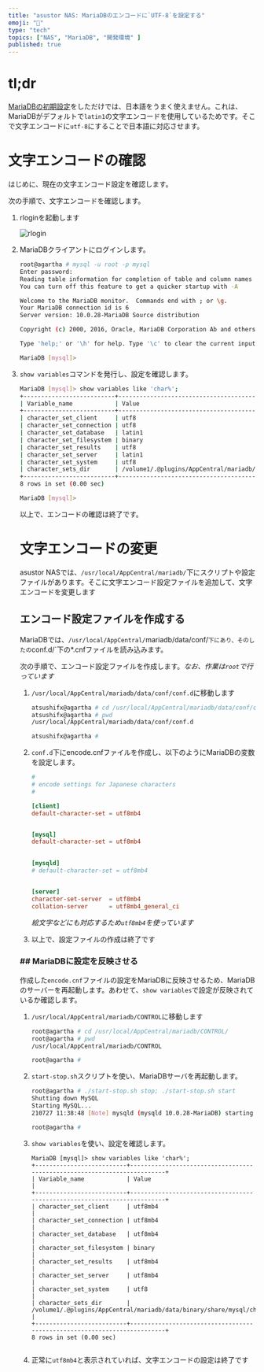 ```yaml
---
title: "asustor NAS: MariaDBのエンコードに`UTF-8`を設定する"
emoji: "🍆"
type: "tech"
topics: ["NAS", "MariaDB", "開発環境" ]
published: true
---
```


# tl;dr

[MariaDBの初期設定](nas-mariadb-initdb.md)をしただけでは、日本語をうまく使えません。これは、MariaDBがデフォルトで`latin1`の文字エンコードを使用しているためです。そこで文字エンコードに`utf-8`にすることで日本語に対応させます。



# 文字エンコードの確認

はじめに、現在の文字エンコード設定を確認します。

次の手順で、文字エンコードを確認します。

1. rloginを起動します

   ![rlogin](https://i.imgur.com/H42JOGZ.jpg)

   

2. MariaDBクライアントにログインします。

   ``` bash
   root@agartha # mysql -u root -p mysql
   Enter password: 
   Reading table information for completion of table and column names
   You can turn off this feature to get a quicker startup with -A
   
   Welcome to the MariaDB monitor.  Commands end with ; or \g.
   Your MariaDB connection id is 6
   Server version: 10.0.28-MariaDB Source distribution
   
   Copyright (c) 2000, 2016, Oracle, MariaDB Corporation Ab and others.
   
   Type 'help;' or '\h' for help. Type '\c' to clear the current input statement.
   
   MariaDB [mysql]>
   ```

   

3. `show variables`コマンドを発行し、設定を確認します。

   ``` bash
   MariaDB [mysql]> show variables like 'char%';
   +--------------------------+-------------------------------------------------------------------------+
   | Variable_name            | Value                                                                   |
   +--------------------------+-------------------------------------------------------------------------+
   | character_set_client     | utf8                                                                    |
   | character_set_connection | utf8                                                                    |
   | character_set_database   | latin1                                                                  |
   | character_set_filesystem | binary                                                                  |
   | character_set_results    | utf8                                                                    |
   | character_set_server     | latin1                                                                  |
   | character_set_system     | utf8                                                                    |
   | character_sets_dir       | /volume1/.@plugins/AppCentral/mariadb/data/binary/share/mysql/charsets/ |
   +--------------------------+-------------------------------------------------------------------------+
   8 rows in set (0.00 sec)
   
   MariaDB [mysql]> 
   ```

   

   以上で、エンコードの確認は終了です。

   

   # 文字エンコードの変更

   asustor NASでは、`/usr/local/AppCentral/mariadb/`下にスクリプトや設定ファイルがあります。そこに文字エンコード設定ファイルを追加して、文字エンコードを変更します

   
   
   ## エンコード設定ファイルを作成する
   
   MariaDBでは、`/usr/local/AppCentral/`mariadb/data/conf/`下にあり、そのしたの`conf.d/`下の*.cnfファイルを読み込みます。
   
   次の手順で、エンコード設定ファイルを作成します。*なお、作業は`root`で行っています*
   
   1. `/usr/local/AppCentral/mariadb/data/conf/conf.d`に移動します
   
      ``` bash
      atsushifx@agartha # cd /usr/local/AppCentral/mariadb/data/conf/conf.d/
      atsushifx@agartha # pwd
      /usr/local/AppCentral/mariadb/data/conf/conf.d
      
      atsushifx@agartha # 
      ```
   
      
   
   2. `conf.d`下にencode.cnfファイルを作成し、以下のようにMariaDBの変数を設定します。
   
      ``` encode.cnf
      #
      # encode settings for Japanese characters
      #
      
      [client]
      default-character-set = utf8mb4
      
      
      [mysql]
      default-character-set = utf8mb4
      
         
      [mysqld]
      # default-character-set = utf8mb4
      
      
      [server]
      character-set-server  = utf8mb4
      collation-server      = utf8mb4_general_ci
      
      ```
   
      *絵文字などにも対応するため`utf8mb4`を使っています*
   
      
   
   3. 以上で、設定ファイルの作成は終了です
   
   
   
   ### ## MariaDBに設定を反映させる
   
   作成した`encode.cnf`ファイルの設定をMariaDBに反映させるため、MariaDBのサーバーを再起動します。あわせて、`show variables`で設定が反映されているか確認します。
   
   
   
   1. `/usr/local/AppCentral/mariadb/CONTROL`に移動します
   
      ``` bash
      root@agartha # cd /usr/local/AppCentral/mariadb/CONTROL/
      root@agartha # pwd
      /usr/local/AppCentral/mariadb/CONTROL
      
      root@agartha # 
      ```
   
      
   
   2. `start-stop.sh`スクリプトを使い、MariaDBサーバを再起動します。
   
      ``` bash
      root@agartha # ./start-stop.sh stop; ./start-stop.sh start
      Shutting down MySQL
      Starting MySQL...
      210727 11:38:48 [Note] mysqld (mysqld 10.0.28-MariaDB) starting as process 5578 ...
      
      root@agartha # 
      ```
   
      
   
   3. `show variables`を使い、設定を確認します。
   
      ``` mysql
      MariaDB [mysql]> show variables like 'char%';
      +--------------------------+-------------------------------------------------------------------------+
      | Variable_name            | Value                                                                   |
      +--------------------------+-------------------------------------------------------------------------+
      | character_set_client     | utf8mb4                                                                 |
      | character_set_connection | utf8mb4                                                                 |
      | character_set_database   | utf8mb4                                                                 |
      | character_set_filesystem | binary                                                                  |
      | character_set_results    | utf8mb4                                                                 |
      | character_set_server     | utf8mb4                                                                 |
      | character_set_system     | utf8                                                                    |
      | character_sets_dir       | /volume1/.@plugins/AppCentral/mariadb/data/binary/share/mysql/charsets/ |
      +--------------------------+-------------------------------------------------------------------------+
      8 rows in set (0.00 sec)
      
      
      ```
   
      
   
   4. 正常に`utf8mb4`と表示されていれば、文字エンコードの設定は終了です
   
   
   
   
   
   
